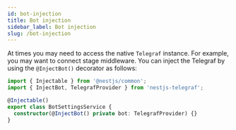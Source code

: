 ```yaml
---
id: bot-injection
title: Bot injection
sidebar_label: Bot injection
slug: /bot-injection
---
```


At times you may need to access the native `Telegraf` instance. For example, you may want to connect stage middleware. You can inject the Telegraf by using the `@InjectBot()` decorator as follows:
```typescript
import { Injectable } from '@nestjs/common';
import { InjectBot, TelegrafProvider } from 'nestjs-telegraf';

@Injectable()
export class BotSettingsService {
  constructor(@InjectBot() private bot: TelegrafProvider) {}
}
```

